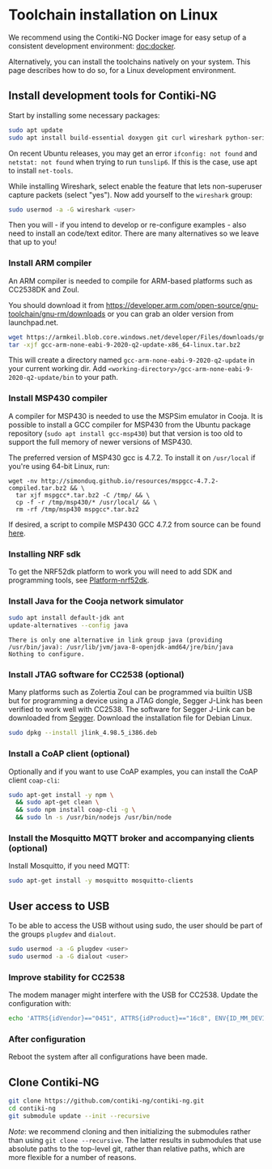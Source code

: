 # Toolchain installation on Linux

We recommend using the Contiki-NG Docker image for easy setup of a consistent development environment: [doc:docker].

Alternatively, you can install the toolchains natively on your system.
This page describes how to do so, for a Linux development environment.

## Install development tools for Contiki-NG

Start by installing some necessary packages:
```bash
sudo apt update
sudo apt install build-essential doxygen git curl wireshark python-serial srecord rlwrap
```

On recent Ubuntu releases, you may get an error `ifconfig: not found` and `netstat: not found` when trying to run `tunslip6`. If this is the case, use apt to install `net-tools`.

While installing Wireshark, select enable the feature that lets non-superuser capture packets (select "yes").
Now add yourself to the `wireshark` group:
```bash
sudo usermod -a -G wireshark <user>
```

Then you will - if you intend to develop or re-configure examples - also need to install
an code/text editor. There are many alternatives so we leave that up to you!


### Install ARM compiler

An ARM compiler is needed to compile for ARM-based platforms such as CC2538DK and Zoul.

You should download it from https://developer.arm.com/open-source/gnu-toolchain/gnu-rm/downloads or you can grab an older version from launchpad.net.

```bash
wget https://armkeil.blob.core.windows.net/developer/Files/downloads/gnu-rm/9-2020q2/gcc-arm-none-eabi-9-2020-q2-update-x86_64-linux.tar.bz2
tar -xjf gcc-arm-none-eabi-9-2020-q2-update-x86_64-linux.tar.bz2
```

This will create a directory named `gcc-arm-none-eabi-9-2020-q2-update` in your current working dir. Add `<working-directory>/gcc-arm-none-eabi-9-2020-q2-update/bin` to your path.


### Install MSP430 compiler

A compiler for MSP430 is needed to use the MSPSim emulator in Cooja. It is possible to install a GCC compiler for MSP430 from the Ubuntu package repository (`sudo apt install gcc-msp430`) but that version is too old to support the full memory of newer versions of MSP430. 

The preferred version of MSP430 gcc is 4.7.2. To install it on `/usr/local` if you're using 64-bit Linux, run:

```
wget -nv http://simonduq.github.io/resources/mspgcc-4.7.2-compiled.tar.bz2 && \
  tar xjf mspgcc*.tar.bz2 -C /tmp/ && \
  cp -f -r /tmp/msp430/* /usr/local/ && \
  rm -rf /tmp/msp430 mspgcc*.tar.bz2
```

If desired, a script to compile MSP430 GCC 4.7.2 from source can be found [here](https://github.com/contiki-ng/contiki-ng/blob/develop/tools/toolchain/msp430/buildmsp.sh). 

### Installing NRF sdk
To get the NRF52dk platform to work you will need to add SDK and programming tools, see
[Platform-nrf52dk](/doc/platforms/nrf52dk).

### Install Java for the Cooja network simulator

```bash
sudo apt install default-jdk ant
update-alternatives --config java
```
```
There is only one alternative in link group java (providing /usr/bin/java): /usr/lib/jvm/java-8-openjdk-amd64/jre/bin/java
Nothing to configure.
```

### Install JTAG software for CC2538 (optional)

Many platforms such as Zolertia Zoul can be programmed via builtin USB but for programming a device using a JTAG dongle, Segger J-Link has been verified to work well with CC2538. The software for Segger J-Link can be downloaded from [Segger](https://www.segger.com/jlink-software.html). Download the installation file for Debian Linux.

```bash
sudo dpkg --install jlink_4.98.5_i386.deb
```

### Install a CoAP client (optional)

Optionally and if you want to use CoAP examples, you can install the CoAP client `coap-cli`:
```bash
sudo apt-get install -y npm \
  && sudo apt-get clean \
  && sudo npm install coap-cli -g \
  && sudo ln -s /usr/bin/nodejs /usr/bin/node
```
### Install the Mosquitto MQTT broker and accompanying clients (optional)

Install Mosquitto, if you need MQTT:
```bash
sudo apt-get install -y mosquitto mosquitto-clients
```

## User access to USB
To be able to access the USB without using sudo, the user should be part of the groups `plugdev` and `dialout`.

```bash
sudo usermod -a -G plugdev <user>
sudo usermod -a -G dialout <user>
```

### Improve stability for CC2538

The modem manager might interfere with the USB for CC2538.
Update the configuration with:
```bash
echo 'ATTRS{idVendor}=="0451", ATTRS{idProduct}=="16c8", ENV{ID_MM_DEVICE_IGNORE}="1"' >> /lib/udev/rules.d/77-mm-usb-device-blacklist.rules
```

### After configuration
Reboot the system after all configurations have been made.

## Clone Contiki-NG

```bash
git clone https://github.com/contiki-ng/contiki-ng.git
cd contiki-ng
git submodule update --init --recursive
```

*Note*: we recommend cloning and then initializing the submodules rather than using `git clone --recursive`.
The latter results in submodules that use absolute paths to the top-level git, rather than relative paths, which are more flexible for a number of reasons.

[doc:docker]: /doc/getting-started/Docker
